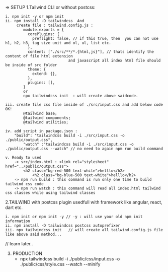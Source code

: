 => SETUP
1.Tailwind CLI or without postcss:

	i. npm init -y or npm init
	ii. npm install -D tailwindcss  And 
		 create file : tailwind.config.js : 
			module.exports = {
			  corePlugins: {
			    preflight: false, // if this true, then  you can not use h1, h2, h3, tag size unit and ol, ul, list etc.
			  },
			  content: ["./src/**/*.{html,js}"], // thats identify the content of file html extension 
			  					and javascript all index html file should be inside of src folder
			  theme: {
			    extend: {},
			  },
			  plugins: [],
			}
			or 
			npx tailwindcss init  : will create above saidcode.

	iii. create file css file inside of ./src/input.css and add below code OK!  
			@tailwind base;
			@tailwind components;
			@tailwind utilities;

	iv. add script in package.json :
		"build": "tailwindcss build -i ./src/input.css -o ./public/output.css",
	        "watch" :"tailwindcss build -i ./src/input.css -o ./public/output.css --watch" // no need to again npm run build command

	v. Ready to used
		-> src/index.html : <link rel="stylesheet" href="../public/output.css">
			<h2 class="bg-red-500 text-white">helllo</h2>
		        <h2 class="bg-blue-500 text-white">helllo</h2>
		-> npm run build : this command is run only one time to build tailwind css code
		-> npm run watch : this command will read all index.html tailwind css classes while using tailwind classes 
	
	
2.TAILWIND with postcss plugin usedfull with framework like angular, react, dart etc.

	i. npm init or npm init -y // -y : will use your old npm init information
	ii. npm install -D tailwindcss postcss autoprefixer
	iii. npx tailwindcss init 	// will create all tailwind.config.js file
	like above said method...
// learn later..

3. PRODUCTION
	- npx tailwindcss build -i ./public/css/input.css -o ./public/css/style.css --watch --minify



			